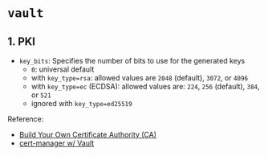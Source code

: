 `vault`
=======

## 1. PKI
* `key_bits`: Specifies the number of bits to use for the generated keys
  * `0`: universal default
  * with `key_type=rsa`: allowed values are `2048` (default), `3072`, or `4096`
  * with `key_type=ec` (ECDSA): allowed values are: `224`, `256` (default), `384`, or `521`
  * ignored with `key_type=ed25519`

Reference:
* [Build Your Own Certificate Authority (CA)](https://developer.hashicorp.com/vault/tutorials/secrets-management/pki-engine)
* [cert-manager w/ Vault](https://developer.hashicorp.com/vault/tutorials/kubernetes/kubernetes-cert-manager)
